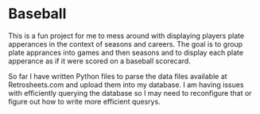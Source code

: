 # Baseball

This is a fun project for me to mess around with displaying players plate apperances in the context of seasons and careers.  The goal is to group plate apprances into games and then seasons and to display each plate apperance as if it were scored on a baseball scorecard.  

So far I have written Python files to parse the data files available at Retrosheets.com and upload them into my database.  I am having issues with efficiently querying the database so I may need to reconfigure that or figure out how to write more efficient quesrys.
